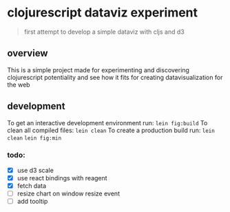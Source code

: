 # clojurescript dataviz experiment
>first attempt to develop a simple dataviz with cljs and d3


## overview

This is a simple project made for experimenting and discovering clojurescript
potentiality and see how it fits for creating datavisualization for the web


## development

To get an interactive development environment run:
```lein fig:build```
To clean all compiled files:
```lein clean```
To create a production build run:
```lein clean```
```lein fig:min```


### todo:

- [x] use d3 scale
- [x] use react bindings with reagent
- [x] fetch data
- [ ] resize chart on window resize event
- [ ] add tooltip
